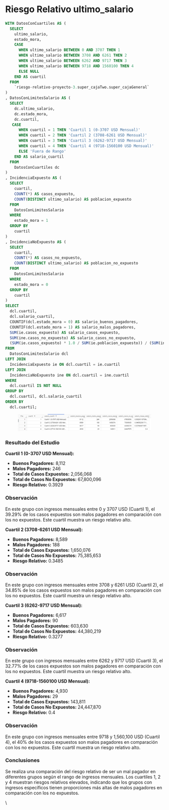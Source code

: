 # Riesgo Relativo ultimo\_salario

```sql
WITH DatosConCuartiles AS (
  SELECT
    ultimo_salario,
    estado_mora,
    CASE
      WHEN ultimo_salario BETWEEN 0 AND 3707 THEN 1
      WHEN ultimo_salario BETWEEN 3708 AND 6261 THEN 2
      WHEN ultimo_salario BETWEEN 6262 AND 9717 THEN 3
      WHEN ultimo_salario BETWEEN 9718 AND 1560100 THEN 4
      ELSE NULL
    END AS cuartil
  FROM
    `riesgo-relativo-proyecto-3.super_cajaTwo.super_cajaGeneral`
)
, DatosConLimitesSalario AS (
  SELECT
    dc.ultimo_salario,
    dc.estado_mora,
    dc.cuartil,
   CASE
      WHEN cuartil = 1 THEN 'Cuartil 1 (0-3707 USD Mensual)'
      WHEN cuartil = 2 THEN 'Cuartil 2 (3708-6261 USD Mensual)'
      WHEN cuartil = 3 THEN 'Cuartil 3 (6262-9717 USD Mensual)'
      WHEN cuartil = 4 THEN 'Cuartil 4 (9718-1560100 USD Mensual)'
      ELSE 'Fuera de Rango'
    END AS salario_cuartil
  FROM
    DatosConCuartiles dc
)
, IncidenciaExpuesto AS (
  SELECT
    cuartil,
    COUNT(*) AS casos_expuesto,
    COUNT(DISTINCT ultimo_salario) AS poblacion_expuesto
  FROM
    DatosConLimitesSalario
  WHERE
    estado_mora = 1 
  GROUP BY
    cuartil
)
, IncidenciaNoExpuesto AS (
  SELECT
    cuartil,
    COUNT(*) AS casos_no_expuesto,
    COUNT(DISTINCT ultimo_salario) AS poblacion_no_expuesto
  FROM
    DatosConLimitesSalario
  WHERE
    estado_mora = 0 
  GROUP BY
    cuartil
)
SELECT
  dcl.cuartil,
  dcl.salario_cuartil,
  COUNTIF(dcl.estado_mora = 0) AS salario_buenos_pagadores,
  COUNTIF(dcl.estado_mora = 1) AS salario_malos_pagadores,
  SUM(ie.casos_expuesto) AS salario_casos_expuesto, 
  SUM(ine.casos_no_expuesto) AS salario_casos_no_expuesto, 
  (SUM(ie.casos_expuesto) * 1.0 / SUM(ie.poblacion_expuesto)) / (SUM(ine.casos_no_expuesto) * 1.0 / SUM(ine.poblacion_no_expuesto)) AS salario_riesgo_relativo
FROM
  DatosConLimitesSalario dcl
LEFT JOIN
  IncidenciaExpuesto ie ON dcl.cuartil = ie.cuartil
LEFT JOIN
  IncidenciaNoExpuesto ine ON dcl.cuartil = ine.cuartil
WHERE
  dcl.cuartil IS NOT NULL
GROUP BY
  dcl.cuartil, dcl.salario_cuartil
ORDER BY
  dcl.cuartil;
```

<figure><img src="../../../.gitbook/assets/image (170).png" alt=""><figcaption></figcaption></figure>

### Resultado del Estudio

**Cuartil 1 (0-3707 USD Mensual):**

* **Buenos Pagadores:** 8,112
* **Malos Pagadores:** 246
* **Total de Casos Expuestos:** 2,056,068
* **Total de Casos No Expuestos:** 67,800,096
* **Riesgo Relativo:** 0.3929

### Observación

En este grupo con ingresos mensuales entre 0 y 3707 USD (Cuartil 1), el 39.29% de los casos expuestos son malos pagadores en comparación con los no expuestos. Este cuartil muestra un riesgo relativo alto.

**Cuartil 2 (3708-6261 USD Mensual):**

* **Buenos Pagadores:** 8,589
* **Malos Pagadores:** 188
* **Total de Casos Expuestos:** 1,650,076
* **Total de Casos No Expuestos:** 75,385,653
* **Riesgo Relativo:** 0.3485

### Observación

&#x20;En este grupo con ingresos mensuales entre 3708 y 6261 USD (Cuartil 2), el 34.85% de los casos expuestos son malos pagadores en comparación con los no expuestos. Este cuartil muestra un riesgo relativo alto.

**Cuartil 3 (6262-9717 USD Mensual):**

* **Buenos Pagadores:** 6,617
* **Malos Pagadores:** 90
* **Total de Casos Expuestos:** 603,630
* **Total de Casos No Expuestos:** 44,380,219
* **Riesgo Relativo:** 0.3277

### Observación

En este grupo con ingresos mensuales entre 6262 y 9717 USD (Cuartil 3), el 32.77% de los casos expuestos son malos pagadores en comparación con los no expuestos. Este cuartil muestra un riesgo relativo alto.

**Cuartil 4 (9718-1560100 USD Mensual):**

* **Buenos Pagadores:** 4,930
* **Malos Pagadores:** 29
* **Total de Casos Expuestos:** 143,811
* **Total de Casos No Expuestos:** 24,447,870
* **Riesgo Relativo:** 0.4

### Observación

En este grupo con ingresos mensuales entre 9718 y 1,560,100 USD (Cuartil 4), el 40% de los casos expuestos son malos pagadores en comparación con los no expuestos. Este cuartil muestra un riesgo relativo alto.

### Conclusiones

Se realiza una comparación del riesgo relativo de ser un mal pagador en diferentes grupos según el rango de ingresos mensuales. Los cuartiles 1, 2 y 4 muestran riesgos relativos elevados, indicando que los grupos con ingresos específicos tienen proporciones más altas de malos pagadores en comparación con los no expuestos.

\
